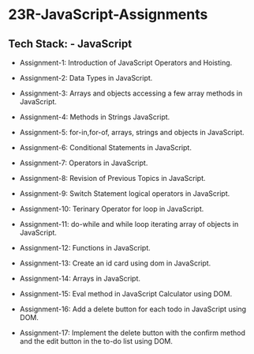 # 23R-JavaScript-Assignments

## Tech Stack: - JavaScript

* Assignment-1: Introduction of JavaScript Operators and Hoisting.

* Assignment-2: Data Types in JavaScript.

* Assignment-3: Arrays and objects accessing a few array methods in JavaScript.

* Assignment-4: Methods in Strings JavaScript.

* Assignment-5: for-in,for-of, arrays, strings and objects in JavaScript.

* Assignment-6: Conditional Statements in JavaScript.

* Assignment-7: Operators in JavaScript.

* Assignment-8: Revision of Previous Topics in JavaScript.

* Assignment-9: Switch Statement logical operators in JavaScript.

* Assignment-10: Terinary Operator for loop in JavaScript.

* Assignment-11: do-while and while loop iterating array of objects in JavaScript.

* Assignment-12: Functions in JavaScript.

* Assignment-13: Create an id card using dom in JavaScript.

* Assignment-14: Arrays in JavaScript.

* Assignment-15: Eval method in JavaScript Calculator using DOM.

* Assignment-16: Add a delete button for each todo in JavaScript using DOM.

* Assignment-17: Implement the delete button with the confirm method and the edit button in the to-do list using DOM.

